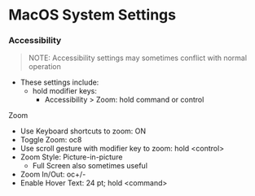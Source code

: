 # MacOS System Settings

### Accessibility
> NOTE: Accessibility settings may sometimes conflict with normal operation
- These settings include:
  - hold modifier keys:
    - Accessibility &gt; Zoom: hold command or control

Zoom
- Use Keyboard shortcuts to zoom: ON
- Toggle Zoom: oc8
- Use scroll gesture with modifier key to zoom: hold &lt;control&gt;
- Zoom Style: Picture-in-picture
  - Full Screen also sometimes useful
- Zoom In/Out: oc+/-
- Enable Hover Text: 24 pt; hold &lt;command&gt;

